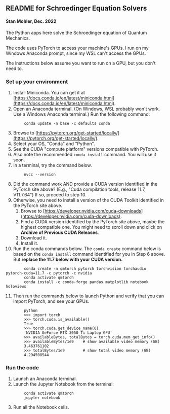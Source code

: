 ## README for Schroedinger Equation Solvers
#### Stan Mohler, Dec. 2022

The Python apps here solve the Schroedinger equation of Quantum Mechanics.  

The code uses PyTorch to access your machine's GPUs.  I run on my Windows
Anaconda prompt, since my WSL can't access the GPUs.  

The instructions below assume you want to run on a GPU, but you don't need to.

### Set up your environment

1. Install Miniconda.  You can get it at [https://docs.conda.io/en/latest/miniconda.html](https://docs.conda.io/en/latest/miniconda.html).  
2. Open an Anaconda terminal.  (On Windows, WSL probably won't work.  Use a Windows Anaconda terminal.)  Run the following command:
```
        conda update -n base -c defaults conda
```
3. Browse to [https://pytorch.org/get-started/locally/](https://pytorch.org/get-started/locally/).  
4. Select your OS, "Conda" and "Python".
5. See the CUDA "compute platform" versions compatible with PyTorch.  
6. Also note the recommended `conda install` command.  You will use it soon.  
7. In a terminal, try the command below.
```
        nvcc --version
```
8. Did the command work AND provide a CUDA version identified in the PyTorch site above?  (E.g., "Cuda compilation tools, release 11.7, V11.7.64")  If so, proceed to step 10.
9. Otherwise, you need to install a version of the CUDA Toolkit identified in the PyTorch site above.  
   1. Browse to [https://developer.nvidia.com/cuda-downloads](https://developer.nvidia.com/cuda-downloads).  
   2. Find a CUDA version identified by the PyTorch site above, maybe the highest compatible one.  You might need to scroll down and click on **Archive of Previous CUDA Releases**.
   3. Download it.
   4. Install it.
10. Run the conda commands below.  The `conda create` command below is based on the `conda install` command identified for you in Step 6 above.  
But **replace the 11.7 below with your CUDA version.**
```
        conda create -n qmtorch pytorch torchvision torchaudio pytorch-cuda=11.7 -c pytorch -c nvidia
        conda activate qmtorch
        conda install -c conda-forge pandas matplotlib notebook holoviews
```
11. Then run the commands below to launch Python and verify that you can import PyTorch, and see your GPUs.  
```
        python
        >>> import torch
		>>> torch.cuda.is_available()
		True
        >>> torch.cuda.get_device_name(0)
        'NVIDIA GeForce RTX 3050 Ti Laptop GPU'
        >>> availableBytes, totalBytes = torch.cuda.mem_get_info()
        >>> availableBytes/1e9    # show available video memory (GB)
        3.463761102
        >>> totalBytes/1e9        # show total video memory (GB)
        4.294508544
```
### Run the code
1. Launch an Anaconda terminal.  
2. Launch the Jupyter Notebook from the terminal:
```
        conda activate qmtorch
        jupyter notebook
```
3. Run all the Notebook cells.  
